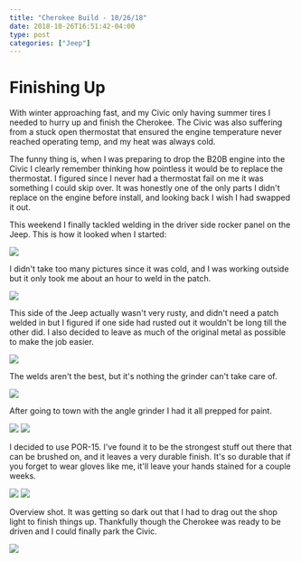 ```yaml
---
title: "Cherokee Build - 10/26/18"
date: 2018-10-26T16:51:42-04:00
type: post
categories: ["Jeep"]
---
```


# Finishing Up

With winter approaching fast, and my Civic only having summer tires I needed to hurry up and finish the Cherokee. The Civic was also suffering from a stuck open thermostat that ensured the engine temperature never reached operating temp, and my heat was always cold.

The funny thing is, when I was preparing to drop the B20B engine into the Civic I clearly remember thinking how pointless it would be to replace the thermostat. I figured since I never had a thermostat fail on me it was something I could skip over. It was honestly one of the only parts I didn't replace on the engine before install, and looking back I wish I had swapped it out. 

This weekend I finally tackled welding in the driver side rocker panel on the Jeep. This is how it looked when I started:

<img src="/img/cherokee/18-10-26/1.jpg" class="image-center">

I didn't take too many pictures since it was cold, and I was working outside but it only took me about an hour to weld in the patch. 

<img src="/img/cherokee/18-10-26/2.jpg" class="image-center">

This side of the Jeep actually wasn't very rusty, and didn't need a patch welded in but I figured if one side had rusted out it wouldn't be long till the other did. I also decided to leave as much of the original metal as possible to make the job easier. 

<img src="/img/cherokee/18-10-26/3.jpg" class="image-center">

The welds aren't the best, but it's nothing the grinder can't take care of.

<img src="/img/cherokee/18-10-26/4.jpg" class="image-center">

After going to town with the angle grinder I had it all prepped for paint.

<img src="/img/cherokee/18-10-26/5.jpg" class="image-center">

<img src="/img/cherokee/18-10-26/6.jpg" class="image-center">

I decided to use POR-15. I've found it to be the strongest stuff out there that can be brushed on, and it leaves a very durable finish. It's so durable that if you forget to wear gloves like me, it'll leave your hands stained for a couple weeks.

<img src="/img/cherokee/18-10-26/7.jpg" class="image-center">
<img src="/img/cherokee/18-10-26/8.jpg" class="image-center">

Overview shot. It was getting so dark out that I had to drag out the shop light to finish things up. Thankfully though the Cherokee was ready to be driven and I could finally park the Civic.

<img src="/img/cherokee/18-10-26/9.jpg" class="image-center">

